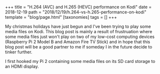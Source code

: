+++
title = "H.264 (AVC) and H.265 (HEVC) performance on Kodi"
date = 2018-12-19
path = "2018/12/19/h.264-vs-h.265-performance-on-kodi"
template = "blog/page.html"
[taxonomies]
tags = []
+++

My christmas holidays have just begun and I've been trying to play some media files on Kodi.
This blog post is mainly a result of frustruation where some media files just won't play on two of my
low-cost computing devices (Raspberry Pi 2 Model B and Amazon Fire TV Stick) and in hope that this blog post will be
a good partner to me if someday I in the future decide to tinker further.

I first hooked my Pi 2 containing some media files on its SD card storage to an HDMI display.
